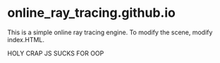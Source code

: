 # online_ray_tracing.github.io

This is a simple online ray tracing engine. To modify the scene, modify index.HTML.

HOLY CRAP JS SUCKS FOR OOP
